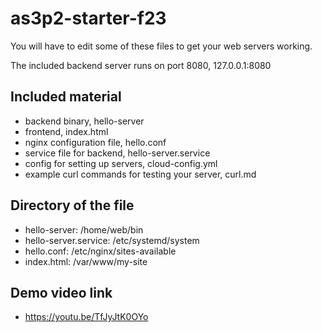 # as3p2-starter-f23

You will have to edit some of these files to get your web servers working.

The included backend server runs on port 8080, 127.0.0.1:8080

## Included material

- backend binary, hello-server
- frontend, index.html
- nginx configuration file, hello.conf
- service file for backend, hello-server.service
- config for setting up servers, cloud-config.yml
- example curl commands for testing your server, curl.md

## Directory of the file

- hello-server: /home/web/bin
- hello-server.service: /etc/systemd/system
- hello.conf: /etc/nginx/sites-available
- index.html: /var/www/my-site

## Demo video link
- https://youtu.be/TfJyJtK0OYo
